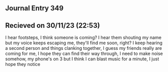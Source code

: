 
<html>
  <section>
        <div id="title">
          <h1>Journal Entry 349</h1>
          <div id="description">
            <h2> Recieved on 30/11/23 (22:53)</h2>
  <body>
I hear footsteps, I think someone is coming? I hear them shouting my name but my voice keeps escaping me, they'll find me soon, right? I keep hearing a second person and things clanking together, I guess my friends really are coming for me, I hope they can find their way through, I need to make noise somehow, my phone's on 3 but I think I can blast music for a minute, I just hope they notice
  </body>
</html>
